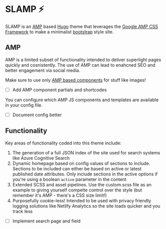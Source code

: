 # SLAMP ⚡

SLAMP is an [AMP](https://amp.dev) based [Hugo](https://gohugo.io) theme that leverages the [Google AMP CSS Framework](https://www.ampcssframework.com/) to make a minimalist [bootstrap](https://getbootstrap.com) style site.

## AMP

AMP is a limited subset of functionality intended to deliver superlight pages quickly and cosnistently. The use of AMP can lead to enahcned SEO and better engagement via social media.

Make sure to use only [AMP based components](https://amp.dev/documentation/components/) for stuff like images!

-[ ] Add AMP component partials and shortcodes

You can configure which AMP JS components and templates are available in your config file.

-[ ] Document config better

## Functionality

Key areas of functionality coded into this theme include:

1. The generation of a full JSON index of the site used for search systems like Azure Cognitive Search
2. Dynamic homepage based on config values of sections to include. Sections to be included can either be based on active or latest published date attributes. Only include sections in the active options if you're using a boolean `active` parameter in the content
3. Extended SCSS and asset pipelines. Use the custom.scss file as an example to giving yourself compelte control over the style (but remember it's AMP - there's a CSS size limit!)
4. Purposefully cookie-less! Intended to be used with privacy friendly logging solutions like Netlify Analytics so the site loads quicker and you track less

-[ ] Implement search page and field